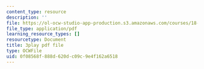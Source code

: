 ```yaml
---
content_type: resource
description: ''
file: https://ol-ocw-studio-app-production.s3.amazonaws.com/courses/18-01sc-single-variable-calculus-fall-2010/0f08568f888d620dc09c9e4f162a6518_--lPz7VFnKI.pdf
file_type: application/pdf
learning_resource_types: []
resourcetype: Document
title: 3play pdf file
type: OCWFile
uid: 0f08568f-888d-620d-c09c-9e4f162a6518
---
```

